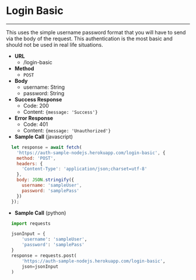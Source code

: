 # Login Basic

----
This uses the simple username password format that you will have to send via the body of the request.
This authentication is the most basic and should not be used in real life situations.

- **URL**
  - /login-basic
- **Method**
  - `POST`
- **Body**
  - username: String
  - password: String
- **Success Response**
  - Code: 200
  - Content: `{message: 'Success'}`
- **Error Response**
  - Code: 401
  - Content: `{message: 'Unauthorized'}`
- **Sample Call** (javascript)

```javascript
  let response = await fetch(
    'https://auth-sample-nodejs.herokuapp.com/login-basic', {
    method: 'POST',
    headers: {
      'Content-Type': 'application/json;charset=utf-8'
    },
    body: JSON.stringify({
      username: 'sampleUser',
      password: 'samplePass'
    })
  });
```

- **Sample Call** (python)

```python
  import requests

  jsonInput = {
      'username': 'sampleUser',
      'password': 'samplePass'
  }
  response = requests.post(
      'https://auth-sample-nodejs.herokuapp.com/login-basic',
      json=jsonInput
  )
```
